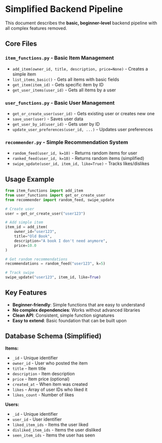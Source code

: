 # Simplified Backend Pipeline

This document describes the **basic, beginner-level** backend pipeline with all complex features removed.

## Core Files

### `item_functions.py` - Basic Item Management
- `add_item(owner_id, title, description, price=None)` - Creates a simple item
- `list_items_basic()` - Gets all items with basic fields
- `get_item(item_id)` - Gets specific item by ID
- `get_user_items(user_id)` - Gets all items by a user

### `user_functions.py` - Basic User Management
- `get_or_create_user(user_id)` - Gets existing user or creates new one
- `save_user(user)` - Saves user data
- `get_user_by_id(user_id)` - Gets user by ID
- `update_user_preferences(user_id, ...)` - Updates user preferences

### `recommender.py` - Simple Recommendation System
- `random_feed(user_id, k=10)` - Returns random items for user
- `ranked_feed(user_id, k=10)` - Returns random items (simplified)
- `swipe_update(user_id, item_id, like=True)` - Tracks likes/dislikes

## Usage Example

```python
from item_functions import add_item
from user_functions import get_or_create_user
from recommender import random_feed, swipe_update

# Create user
user = get_or_create_user("user123")

# Add simple item
item_id = add_item(
    owner_id="user123",
    title="Old Book", 
    description="A book I don't need anymore",
    price=10.0
)

# Get random recommendations
recommendations = random_feed("user123", k=5)

# Track swipe
swipe_update("user123", item_id, like=True)
```

## Key Features

- **Beginner-friendly**: Simple functions that are easy to understand
- **No complex dependencies**: Works without advanced libraries
- **Clean API**: Consistent, simple function signatures
- **Easy to extend**: Basic foundation that can be built upon

## Database Schema (Simplified)

**Items:**
- `_id` - Unique identifier
- `owner_id` - User who posted the item
- `title` - Item title
- `description` - Item description
- `price` - Item price (optional)
- `created_at` - When item was created
- `likes` - Array of user IDs who liked it
- `likes_count` - Number of likes

**Users:**
- `_id` - Unique identifier
- `user_id` - User identifier
- `liked_item_ids` - Items the user liked
- `disliked_item_ids` - Items the user disliked
- `seen_item_ids` - Items the user has seen
